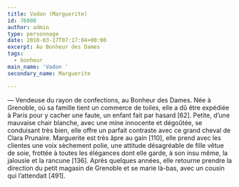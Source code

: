 ```yaml
---
title: Vadon (Marguerite)
id: 76008
author: admin
type: personnage
date: 2010-03-17T07:17:04+00:00
excerpt: Au Bonheur des Dames
tags:
  - bonheur
main_name: 'Vadon '
secondary_name: Marguerite

---
```

— Vendeuse du rayon de confections, au Bonheur des Dames. Née à Grenoble, où sa famille tient un commerce de toiles, elle a dû être expédiée à Paris pour y cacher une faute, un enfant fait par hasard [62]. Petite, d&rsquo;une mauvaise chair blanche, avec une mine innocente et dégoûtée, se conduisant très bien, elle offre un parfait contraste avec ce grand cheval de Clara Prunaire. Marguerite est très âpre au gain [110], elle prend avec les clientes une voix sèchement polie, une attitude désagréable de fille vêtue de soie, frottée à toutes les élégances dont elle garde, à son insu même, la jalousie et la rancune [136]. Après quelques années, elle retourne prendre la direction du petit magasin de Grenoble et se marie là-bas, avec un cousin qui l&rsquo;attendait [491]. 